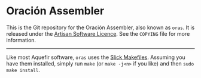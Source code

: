 # Oración Assembler

This is the Git repository for the Oración Assembler, also known as `oras`. It is released under the [Artisan Software Licence](https://aquefir.co/asl). See the `COPYING` file for more information.

-----

Like most Aquefir software, `oras` uses the [Slick Makefiles](https://aquefir.co/adp4). Assuming you have them installed, simply run `make` (or `make -j<n>` if you like) and then `sudo make install`.
